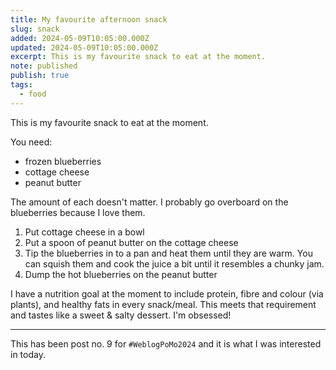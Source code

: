 ```yaml
---
title: My favourite afternoon snack
slug: snack
added: 2024-05-09T10:05:00.000Z
updated: 2024-05-09T10:05:00.000Z
excerpt: This is my favourite snack to eat at the moment.
note: published
publish: true
tags:
  - food
---
```

This is my favourite snack to eat at the moment.

You need:
- frozen blueberries
- cottage cheese
- peanut butter

The amount of each doesn't matter. I probably go overboard on the blueberries because I love them.

1. Put cottage cheese in a bowl
2. Put a spoon of peanut butter on the cottage cheese
3. Tip the blueberries in to a pan and heat them until they are warm. You can squish them and cook the juice a bit until it resembles a chunky jam.
4. Dump the hot blueberries on the peanut butter

I have a nutrition goal at the moment to include protein, fibre and colour (via plants), and healthy fats in every snack/meal. This meets that requirement and tastes like a sweet & salty dessert. I'm obsessed!

<hr>

This has been post no. 9 for `#WeblogPoMo2024` and it is what I was interested in today.
